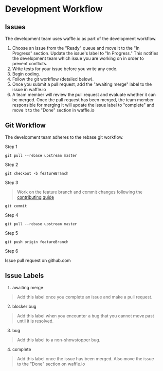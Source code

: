 # Development Workflow

## Issues

The development team uses waffle.io as part of the development workflow.

1. Choose an issue from the "Ready" queue and move it to the "In Progress" section. Update the issue's label to "In Progress." This notifies the development team which issue you are working on in order to prevent conflicts.
2. Write tests for your issue before you write any code.
3. Begin coding.
4. Follow the git workflow (detailed below).
5. Once you submit a pull request, add the "awaiting merge" label to the issue in waffle.io
6. A team member will review the pull request and evaluate whether it can be merged. Once the pull request has been merged, the team member responsible for merging it will update the issue label to "complete" and move it to the "Done" section in waffle.io

## Git Workflow

The development team adheres to the rebase git workflow.

Step 1

```
git pull --rebase upstream master
```

Step 2

```
git checkout -b featureBranch
```

Step 3
> Work on the feature branch and commit changes following the [contributing guide](https://github.com/StrawberryFieldz/petopia_client/blob/master/CONTRIBUTING.md)

 ```
 git commit
 ```

Step 4

```
git pull --rebase upstream master
```

Step 5

```
git push origin featureBranch
```

Step 6 

Issue pull request on github.com

## Issue Labels

1. awaiting merge
  > Add this label once you complete an issue and make a pull request.

2. blocker bug
  > Add this label when you encounter a bug that you cannot move past until it is resolved.

3. bug
  > Add this label to a non-showstopper bug.

4. complete
  > Add this label once the issue has been merged. Also move the issue to the "Done" section on waffle.io
